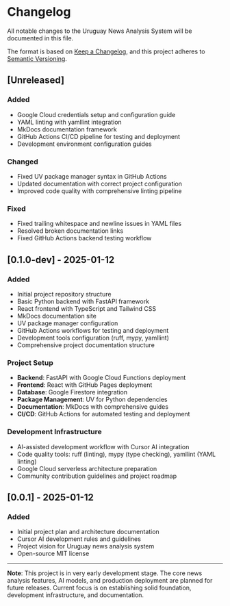 # Changelog

All notable changes to the Uruguay News Analysis System will be documented in this file.

The format is based on [Keep a Changelog](https://keepachangelog.com/en/1.0.0/),
and this project adheres to [Semantic Versioning](https://semver.org/spec/v2.0.0.html).

## [Unreleased]

### Added
- Google Cloud credentials setup and configuration guide
- YAML linting with yamllint integration
- MkDocs documentation framework
- GitHub Actions CI/CD pipeline for testing and deployment
- Development environment configuration guides

### Changed
- Fixed UV package manager syntax in GitHub Actions
- Updated documentation with correct project configuration
- Improved code quality with comprehensive linting pipeline

### Fixed
- Fixed trailing whitespace and newline issues in YAML files
- Resolved broken documentation links
- Fixed GitHub Actions backend testing workflow

## [0.1.0-dev] - 2025-01-12

### Added
- Initial project repository structure
- Basic Python backend with FastAPI framework
- React frontend with TypeScript and Tailwind CSS
- MkDocs documentation site
- UV package manager configuration
- GitHub Actions workflows for testing and deployment
- Development tools configuration (ruff, mypy, yamllint)
- Comprehensive project documentation structure

### Project Setup
- **Backend**: FastAPI with Google Cloud Functions deployment
- **Frontend**: React with GitHub Pages deployment  
- **Database**: Google Firestore integration
- **Package Management**: UV for Python dependencies
- **Documentation**: MkDocs with comprehensive guides
- **CI/CD**: GitHub Actions for automated testing and deployment

### Development Infrastructure
- AI-assisted development workflow with Cursor AI integration
- Code quality tools: ruff (linting), mypy (type checking), yamllint (YAML linting)
- Google Cloud serverless architecture preparation
- Community contribution guidelines and project roadmap

## [0.0.1] - 2025-01-12

### Added
- Initial project plan and architecture documentation
- Cursor AI development rules and guidelines
- Project vision for Uruguay news analysis system
- Open-source MIT license

---

**Note**: This project is in very early development stage. The core news analysis features, AI models, and production deployment are planned for future releases. Current focus is on establishing solid foundation, development infrastructure, and documentation. 